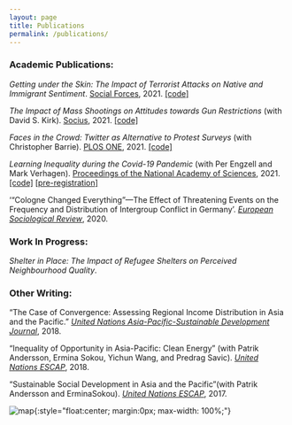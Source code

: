 ```yaml
---
layout: page
title: Publications
permalink: /publications/
---
```


### Academic Publications: 

_Getting under the Skin: The Impact of Terrorist Attacks on Native and Immigrant Sentiment_.
[Social Forces](https://www.doi.org/10.1093/sf/soab135), 2021. [[code]](https://github.com/ArunFrey/nice-paper_public/releases/tag/v1.0.0)

_The Impact of Mass Shootings on Attitudes towards Gun Restrictions_ (with David S. Kirk).
[Socius](https://journals.sagepub.com/doi/full/10.1177/23780231211054636), 2021. [[code]](https://github.com/ArunFrey/mass-shootings/releases/tag/socius_article)

_Faces in the Crowd: Twitter as Alternative to Protest Surveys_ (with Christopher Barrie).
[PLOS ONE](https://journals.plos.org/plosone/article?id=10.1371/journal.pone.0259972), 2021. [[code]](https://osf.io/ybtsd)

_Learning Inequality during the Covid-19 Pandemic_ (with Per Engzell and Mark Verhagen). 
[Proceedings of the National Academy of Sciences](https://www.pnas.org/content/118/17/e2022376118), 2021. [[code]](https://github.com/MarkDVerhagen/Learning_Loss_COVID-19) [[pre-registration]](https://osf.io/ngpt2/)

‘“Cologne Changed Everything”—The Effect of Threatening Events on the Frequency and Distribution of Intergroup Conflict in Germany’. [_European Sociological Review_](https://academic.oup.com/esr/advance-article-abstract/doi/10.1093/esr/jcaa007/5814862), 2020.


### Work In Progress:

_Shelter in Place: The Impact of Refugee Shelters on Perceived Neighbourhood Quality_. 

### Other Writing:

“The Case of Convergence: Assessing Regional Income Distribution in Asia and the Pacific.” [_United Nations Asia-Pacific-Sustainable Development Journal_](https://econpapers.repec.org/article/untjapsdj/v_3a25_3ay_3a2018_3ai_3a2_3ap_3a1-19.htm), 2018.

“Inequality of Opportunity in Asia-Pacific: Clean Energy” (with Patrik Andersson, Ermina Sokou, Yichun Wang, and Predrag Savic). [_United Nations ESCAP_](https://www.unescap.org/resources/inequality-opportunity-asia-and-pacific-clean-energy), 2018.

“Sustainable Social Development in Asia and the Pacific”(with Patrik Andersson and ErminaSokou). [_United Nations ESCAP_](https://www.unescap.org/sites/default/files/publications/Sustainable%20Social%20Development%20in%20A-P.pdf), 2017.


![map](/assets/map_shelters.jpg){:style="float:center; margin:0px; max-width: 100%;"}
